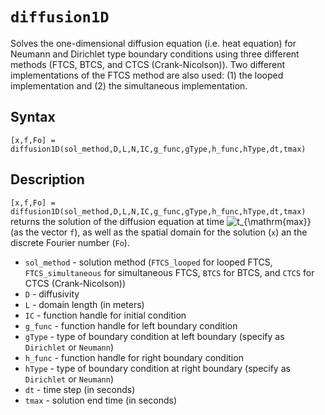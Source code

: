 # `diffusion1D`

Solves the one-dimensional diffusion equation (i.e. heat equation) for Neumann and Dirichlet type boundary conditions using three different methods (FTCS, BTCS, and CTCS (Crank-Nicolson)). Two different implementations of the FTCS method are also used: (1) the looped implementation and (2) the simultaneous implementation.


## Syntax

`[x,f,Fo] = diffusion1D(sol_method,D,L,N,IC,g_func,gType,h_func,hType,dt,tmax)`


## Description

`[x,f,Fo] = diffusion1D(sol_method,D,L,N,IC,g_func,gType,h_func,hType,dt,tmax)` returns the solution of the diffusion equation at time <img src="https://latex.codecogs.com/svg.latex?t_{\mathrm{max}}" title="t_{\mathrm{max}}" /> (as the vector `f`), as well as the spatial domain for the solution (`x`) an the discrete Fourier number (`Fo`).
- `sol_method` - solution method (`FTCS_looped` for looped FTCS, `FTCS_simultaneous` for simultaneous FTCS, `BTCS` for BTCS, and `CTCS` for CTCS (Crank-Nicolson))
- `D` - diffusivity
- `L` - domain length (in meters)
- `IC` - function handle for initial condition
- `g_func` - function handle for left boundary condition
- `gType` - type of boundary condition at left boundary (specify as `Dirichlet` or `Neumann`)
- `h_func` - function handle for right boundary condition
- `hType` - type of boundary condition at right boundary (specify as `Dirichlet` or `Neumann`)
- `dt` - time step (in seconds)
- `tmax` - solution end time (in seconds)
